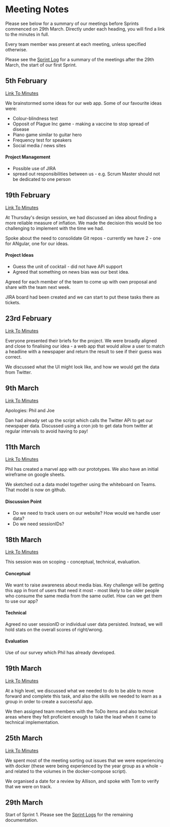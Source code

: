 # Meeting Notes #

Please see below for a summary of our meetings before Sprints commenced on 29th March. Directly under each heading, you will find a link to the minutes in full.

Every team member was present at each meeting, unless specified otherwise.

Please see the [Sprint Log](../Sprint_Logs/README.md) for a summary of the meetings after the 29th March, the start of our first Sprint.


## 5th February
[Link To Minutes](21_02_05.docx)

We brainstormed some ideas for our web app. Some of our favourite ideas were:
* Colour-blindness test
* Opposit of Plague Inc game - making a vaccine to stop spread of disease
* Piano game similar to guitar hero
* Frequency test for speakers
* Social media / news sites


#### Project Management ####
* Possible use of JIRA
* spread out responsibilities between us - e.g. Scrum Master should not be dedicated to one person


## 19th February ##
[Link To Minutes](21_02_19.docx)

At Thursday's design session, we had discussed an idea about finding a more reliable measure of inflation. We made the decision this would be too challenging to implement with the time we had.

Spoke about the need to consolidate Git repos - currently we have 2 - one for ANgular, one for our ideas.

#### Project Ideas ####
* Guess the unit of cocktail - did not have APi support
* Agreed that something on news bias was our best idea.

Agreed for each member of the team to come up with own proposal and share with the team next week.

JIRA board had been created and we can start to put these tasks there as tickets.

## 23rd February ##
[Link To Minutes](21_02_23.docx)

Everyone presented their briefs for the project. We were broadly aligned and close to finalising our idea - a web app that would allow a user to match a headline with a newspaper and return the result to see if their guess was correct.

We discussed what the UI might look like, and how we would get the data from Twitter.
## 9th March ##
[Link To Minutes](21_03_09.txt)

Apologies: Phil and Joe

Dan had already set up the script which calls the Twitter APi to get our newspaper data.
Discussed using a cron job to get data from twitter at regular intervals to avoid having to pay!

## 11th March ##
[Link To Minutes](21_03_11.odt)

Phil has created a marvel app with our prototypes. We also have an initial wireframe on google sheets.

We sketched out a data model together using the whiteboard on Teams. That model is now on github.

#### Discussion Point ####
* Do we need to track users on our website? How would we handle user data?
* Do we need sessionIDs?

## 18th March ##
[Link To Minutes](21_03_18_Scoping)

This session was on scoping - conceptual, technical, evaluation.

#### Conceptual ####

We want to raise awareness about media bias. Key challenge will be getting this app in front of users that need it most - most likely to be older people who consume the same media from the same outlet. How can we get them to use our app?

#### Technical ####

Agreed no user sessionID or individual user data persisted. Instead, we will hold stats on the overall scores of right/wrong.

#### Evaluation ####

Use of our survey which Phil has already developed.

## 19th March ##
[Link To Minutes](21_03_19)

At a high level, we discussed what we needed to do to be able to move forward and complete this task, and also the skills we needed to learn as a group in order to create a successful app.

We then assigned team members with the ToDo items and also technical areas where they felt proficient enough to take the lead when it came to technical implementation.

## 25th March ##
[Link To Minutes](21_03_25.txt)

We spent most of the meeting sorting out issues that we were experiencing with docker (these were being experienced by the year group as a whole - and related to the volumes in the docker-compose script).

We organised a date for a review by Allison, and spoke with Tom to verify that we were on track.

## 29th March


Start of Sprint 1. Please see the [Sprint Logs](../Sprint_Logs/README.md) for the remaining documentation.


